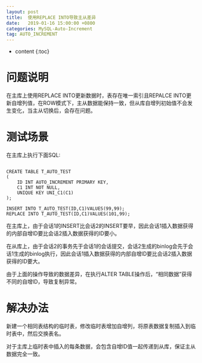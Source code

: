 ```yaml
---
layout: post
title:  使用REPLACE INTO导致主从差异
date:   2019-01-16 15:00:00 +0800
categories: MySQL-Auto-Increment
tag: AUTO_INCREMENT
---
```


* content
{:toc}


问题说明
====================================
在主库上使用REPLACE INTO更新数据时，表存在唯一索引且REPALCE INTO更新自增列值，在ROW模式下，主从数据能保持一致，但从库自增列初始值不会发生变化，当主从切换后，会存在问题。


测试场景
====================================
在主库上执行下面SQL:
```

CREATE TABLE T_AUTO_TEST
(
    ID INT AUTO_INCREMENT PRIMARY KEY,
    C1 INT NOT NULL,
    UNIQUE KEY UNI_C1(C1)
);

INSERT INTO T_AUTO_TEST(ID,C1)VALUES(99,99);
REPLACE INTO T_AUTO_TEST(ID,C1)VALUES(101,99);

```



在主库上，由于会话1的INSERT比会话2的INSERT要早，因此会话1插入数据获得的内部自增ID要比会话2插入数据获得的ID要小。

在从库上，由于会话2的事务先于会话1的会话提交，会话2生成的binlog会先于会话1生成的binlog执行，因此会话1插入数据获得的内部自增ID要比会话2插入数据获得的ID要大。

由于上面的操作导致的数据差异，在执行ALTER TABLE操作后，“相同数据”获得不同的自增ID，导致复制异常。


解决办法
====================================
新建一个相同表结构的临时表，修改临时表增加自增列，将原表数据复制插入到临时表中，然后交换表名。

对于主库上临时表中插入的每条数据，会包含自增ID值一起传递到从库，保证主从数据完全一致。

